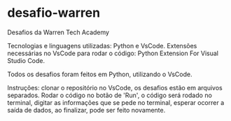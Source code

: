 # desafio-warren
Desafios da Warren Tech Academy

Tecnologias e linguagens utilizadas: Python e VsCode.
Extensões necessárias no VsCode para rodar o código: Python Extension For Visual Studio Code.

Todos os desafios foram feitos em Python, utilizando o VsCode.

Instruções: clonar o repositório no VsCode, os desafios estão em arquivos separados. Rodar o código no botão de 'Run', o código será rodado no terminal, digitar as informações que se pede no terminal, 
esperar ocorrer a saída de dados, ao finalizar, pode ser feito novamente.
